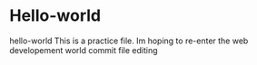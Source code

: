 # Hello-world
hello-world
This is a practice file. Im hoping to re-enter the web developement world
commit file editing
